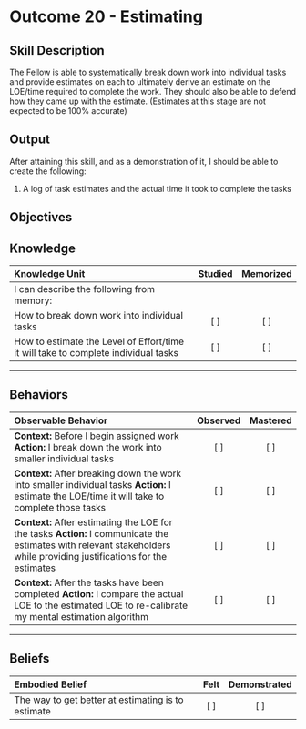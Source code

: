 # Outcome 20 - Estimating

**Skill Description**
----------
The Fellow is able to systematically break down work into individual tasks and provide estimates on each to ultimately derive an estimate on the LOE/time required to complete the work.  They should also be able to defend how they came up with the estimate. (Estimates at this stage are not expected to be 100% accurate)

**Output**
----------
After attaining this skill, and as a demonstration of it, I should be able to create the following:

1. A log of task estimates and the actual time it took to complete the tasks



**Objectives**
----------
## **Knowledge**


| Knowledge Unit   |      Studied      | Memorized |
|:-------------|:------------------:|:--------:|
| I can describe the following from memory: | | |
| How to break down work into individual tasks | [ ] | [ ]  |
| How to estimate the Level of Effort/time it will take to complete individual tasks | [ ] | [ ]  |



----------


## **Behaviors**

| Observable Behavior   |      Observed      | Mastered |
|:-------------|:------------------:|:--------:|
| **Context:** Before I begin assigned work **Action:** I break down the work into smaller individual tasks | [ ] | [ ] |
| **Context:** After breaking down the work into smaller individual tasks **Action:** I estimate the LOE/time it will take to complete those tasks | [ ] | [ ] |
| **Context:** After estimating the LOE for the tasks **Action:** I communicate the estimates with relevant stakeholders while providing justifications for the estimates | [ ] | [ ] |
| **Context:** After the tasks have been completed **Action:** I compare the actual LOE to the estimated LOE to re-calibrate my mental estimation algorithm | [ ] | [ ] |


----------


## **Beliefs**


| Embodied Belief   |      Felt      | Demonstrated |
|:-------------|:------------------:|:--------:|
| The way to get better at estimating is to estimate | [ ] | [ ] |

